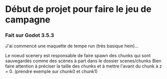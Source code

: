 # Début de projet pour faire le jeu de campagne
### Fait sur Godot 3.5.3

J'ai commencé une maquette de tempe run (très basique hein)...

Le noeud scenery est responsable de faire spawn des chunks qui sont sauvegardés comme des scènes à part dans le dossier scenes/chunks
Bien faire attention à préciser la taille des chunks et à mettre l'avant du chunk à z = 0. (prendre exemple sur chunk0 et chunk1)
